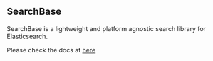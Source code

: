 ## SearchBase

SearchBase is a lightweight and platform agnostic search library for Elasticsearch.

Please check the docs at [here](https://docs.appbase.io/docs/reactivesearch/searchbase-flutter/overview/QuickStart/)
